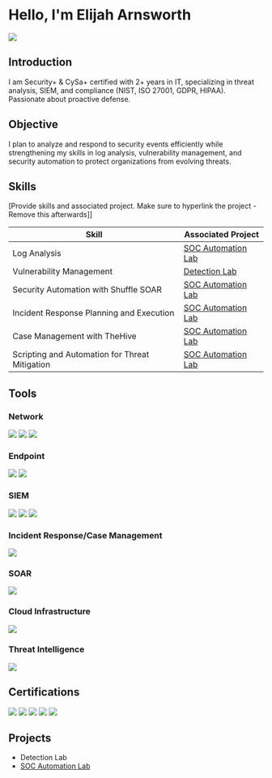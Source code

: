 # Hello, I'm Elijah Arnsworth
<a href="https://linkedin.com/in/elijah-arnsworth/"><img src="https://img.shields.io/badge/-LinkedIn-0072b1?&style=for-the-badge&logo=linkedin&logoColor=white" /></a>

## Introduction
I am Security+ & CySa+ certified with 2+ years in IT, specializing in threat analysis, SIEM, and compliance (NIST, ISO 27001, GDPR, HIPAA). Passionate about proactive defense.

## Objective
I plan to analyze and respond to security events efficiently while strengthening my skills in log analysis, vulnerability management, and security automation to protect organizations from evolving threats.

## Skills
[Provide skills and associated project. Make sure to hyperlink the project - Remove this afterwards]]

| Skill                                         | Associated Project         |
|-----------------------------------------------|----------------------------|
| Log Analysis                                  | <a href="https://github.com/eliarns/SOC-Automation-Lab/tree/main">SOC Automation Lab</a>|
| Vulnerability Management                      | <a href="https://google.com">Detection Lab</a>|
| Security Automation with Shuffle SOAR         | <a href="https://github.com/eliarns/SOC-Automation-Lab/tree/main">SOC Automation Lab</a>|
| Incident Response Planning and Execution      | <a href="https://github.com/eliarns/SOC-Automation-Lab/tree/main">SOC Automation Lab</a>|
| Case Management with TheHive                  | <a href="https://github.com/eliarns/SOC-Automation-Lab/tree/main">SOC Automation Lab</a>|
| Scripting and Automation for Threat Mitigation | <a href="https://github.com/eliarns/SOC-Automation-Lab/tree/main">SOC Automation Lab</a>|

## Tools

### Network
<div>
    <img src="https://img.shields.io/badge/-Wireshark-1679A7?&style=for-the-badge&logo=Wireshark&logoColor=white" />
    <img src="https://img.shields.io/badge/-Suricata-EF3B2D?&style=for-the-badge&logo=Suricata&logoColor=white" />
    <img src="https://img.shields.io/badge/-Zeek-777BB4?&style=for-the-badge&logo=Zeek&logoColor=white" />
</div>

### Endpoint
<div>
    <img src="https://img.shields.io/badge/-Microsoft_Defender_for_Endpoint-00A4EF?&style=for-the-badge&logo=Microsoft&logoColor=white" />
    <img src="https://img.shields.io/badge/-Velociraptor-4B275F?&style=for-the-badge&logo=Velociraptor&logoColor=white" />
</div>

### SIEM
<div>
    <img src="https://img.shields.io/badge/Wazuh-blue?style=for-the-badge&logo=Wazuh&logoColor=white" />
    <img src="https://img.shields.io/badge/-Splunk-000000?&style=for-the-badge&logo=Splunk&logoColor=white" />
    <img src="https://img.shields.io/badge/Microsoft%20Sentinel-blue?style=for-the-badge&logo=Microsoft&logoColor=white" />
</div>

### Incident Response/Case Management
<div>
    <img src="https://img.shields.io/badge/TheHive-yellow?style=for-the-badge&logo=TheHive&logoColor=black" />

### SOAR
<div>
    <img src="https://img.shields.io/badge/Shuffle-orange?style=for-the-badge&logo=Shuffle&logoColor=white" />

### Cloud Infrastructure
<div>
    <img src="https://img.shields.io/badge/DigitalOcean-blue?style=for-the-badge&logo=DigitalOcean&logoColor=white" />

### Threat Intelligence
<div>
    <img src="https://img.shields.io/badge/VirusTotal-blue?style=for-the-badge&logo=VirusTotal&logoColor=white" />

## Certifications
<div>
<img src="https://img.shields.io/badge/-Security%2B-FF0000?&style=for-the-badge&logo=CompTIA&logoColor=white" />
<img src="https://img.shields.io/badge/UT%20Austin-Cybersecurity%20Certified-orange?style=for-the-badge&logo=University-of-Texas&logoColor=white" />
<img src="https://img.shields.io/badge/Google-Cybersecurity%20Certified-blue?style=for-the-badge&logo=Google&logoColor=white" />
<img src="https://img.shields.io/badge/Google-IT%20Certified-blue?style=for-the-badge&logo=Google&logoColor=white" />
<img src="https://img.shields.io/badge/CompTIA-CySa%2B%20Certified-red?style=for-the-badge&logo=CompTIA&logoColor=white" />
</div>

## Projects
- Detection Lab
- <a href="https://github.com/eliarns/SOC-Automation-Lab/tree/main">SOC Automation Lab</a>
